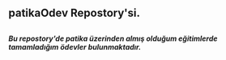<h2> patikaOdev Repostory'si. <h2>
<h5> Bu repostory'de patika üzerinden almış olduğum eğitimlerde tamamladığım ödevler bulunmaktadır. <h5>
